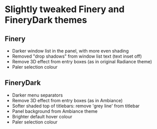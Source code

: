 Slightly tweaked Finery and FineryDark themes
=============================================

Finery
------

* Darker window list in the panel, with more even shading
* Removed "drop shadows" from window list text (text inset off)
* Remove 3D effect from entry boxes (as in original Radiance theme)
* Paler selection colour


FineryDark
----------

* Darker menu separators
* Remove 3D effect from entry boxes (as in Ambiance)
* Softer shaded top of titlebars: remove 'grey line' from titlebar 
* Panel background from Ambiance theme
* Brighter default hover colour
* Paler selection colour
